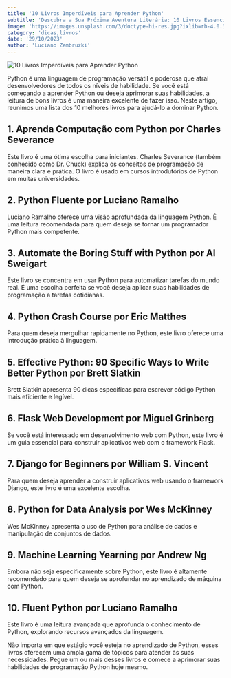 ```yaml
---
title: '10 Livros Imperdíveis para Aprender Python'
subtitle: 'Descubra a Sua Próxima Aventura Literária: 10 Livros Essenciais para Dominar Python'
image: 'https://images.unsplash.com/3/doctype-hi-res.jpg?ixlib=rb-4.0.3&ixid=M3wxMjA3fDB8MHxwaG90by1wYWdlfHx8fGVufDB8fHx8fA%3D%3D&auto=format&fit=crop&w=2065&q=80'
category: 'dicas,livros'
date: '29/10/2023'
author: 'Luciano Zembruzki'
---
```


![10 Livros Imperdíveis para Aprender Python](https://images.unsplash.com/3/doctype-hi-res.jpg?ixlib=rb-4.0.3&ixid=M3wxMjA3fDB8MHxwaG90by1wYWdlfHx8fGVufDB8fHx8fA%3D%3D&auto=format&fit=crop&w=2065&q=80)

Python é uma linguagem de programação versátil e poderosa que atrai desenvolvedores de todos os níveis de habilidade. Se você está começando a aprender Python ou deseja aprimorar suas habilidades, a leitura de bons livros é uma maneira excelente de fazer isso. Neste artigo, reunimos uma lista dos 10 melhores livros para ajudá-lo a dominar Python.

## 1. **Aprenda Computação com Python** por Charles Severance

Este livro é uma ótima escolha para iniciantes. Charles Severance (também conhecido como Dr. Chuck) explica os conceitos de programação de maneira clara e prática. O livro é usado em cursos introdutórios de Python em muitas universidades.

## 2. **Python Fluente** por Luciano Ramalho

Luciano Ramalho oferece uma visão aprofundada da linguagem Python. É uma leitura recomendada para quem deseja se tornar um programador Python mais competente.

## 3. **Automate the Boring Stuff with Python** por Al Sweigart

Este livro se concentra em usar Python para automatizar tarefas do mundo real. É uma escolha perfeita se você deseja aplicar suas habilidades de programação a tarefas cotidianas.

## 4. **Python Crash Course** por Eric Matthes

Para quem deseja mergulhar rapidamente no Python, este livro oferece uma introdução prática à linguagem.

## 5. **Effective Python: 90 Specific Ways to Write Better Python** por Brett Slatkin

Brett Slatkin apresenta 90 dicas específicas para escrever código Python mais eficiente e legível.

## 6. **Flask Web Development** por Miguel Grinberg

Se você está interessado em desenvolvimento web com Python, este livro é um guia essencial para construir aplicativos web com o framework Flask.

## 7. **Django for Beginners** por William S. Vincent

Para quem deseja aprender a construir aplicativos web usando o framework Django, este livro é uma excelente escolha.

## 8. **Python for Data Analysis** por Wes McKinney

Wes McKinney apresenta o uso de Python para análise de dados e manipulação de conjuntos de dados.

## 9. **Machine Learning Yearning** por Andrew Ng

Embora não seja especificamente sobre Python, este livro é altamente recomendado para quem deseja se aprofundar no aprendizado de máquina com Python.

## 10. **Fluent Python** por Luciano Ramalho

Este livro é uma leitura avançada que aprofunda o conhecimento de Python, explorando recursos avançados da linguagem.

Não importa em que estágio você esteja no aprendizado de Python, esses livros oferecem uma ampla gama de tópicos para atender às suas necessidades. Pegue um ou mais desses livros e comece a aprimorar suas habilidades de programação Python hoje mesmo.
